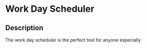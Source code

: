 # Work Day Scheduler

## Description

The work day scheduler is the perfect tool for anyone especially 